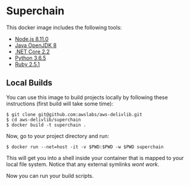 # Superchain

This docker image includes the following tools:

 - [Node.js 8.11.0](https://nodejs.org/download/release/v8.11.0/)
 - [Java OpenJDK 8](http://openjdk.java.net/install/)
 - [.NET Core 2.2](https://www.microsoft.com/net/download)
 - [Python 3.6.5](https://www.python.org/downloads/release/python-365/)
 - [Ruby 2.5.1](https://www.ruby-lang.org/en/news/2018/03/28/ruby-2-5-1-released/)


## Local Builds

You can use this image to build projects locally by following these instructions (first build will take some time):

```console
$ git clone git@github.com:awslabs/aws-delivlib.git
$ cd aws-delivlib/superchain
$ docker build -t superchain .
```

Now, go to your project directory and run:

```console
$ docker run --net=host -it -v $PWD:$PWD -w $PWD superchain
```

This will get you into a shell inside your container that is mapped to your local file system. Notice that any external symlinks _wont work_.

Now you can run your build scripts.
